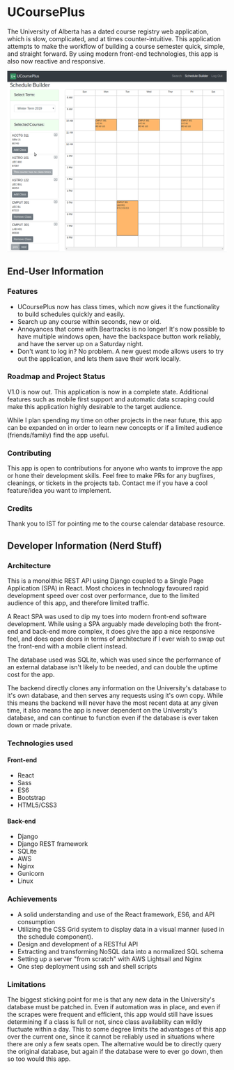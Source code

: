 # UCoursePlus

The University of Alberta has a dated course registry web application, which is slow,
complicated, and at times counter-intuitive.
This application attempts to make the workflow of building a course semester quick, simple, and straight forward.
By using modern front-end technologies, this app is also now reactive and responsive.

![](demo.gif)
## End-User Information
### Features
- UCoursePlus now has class times, which now gives it the functionality to build schedules quickly and easily.
- Search up any course within seconds, new or old.
- Annoyances that come with Beartracks is no longer! It's now possible to have multiple windows open,
have the backspace button work reliably, and have the server up on a Saturday night.
- Don't want to log in? No problem. A new guest mode allows users to try out the application, and lets them save
their work locally. 


### Roadmap and Project Status
V1.0 is now out. This application is now in a complete state. Additional features such as mobile first support
and automatic data scraping could make this application highly desirable to the target audience. 

While I plan spending my time on other projects in the near future, this app can be expanded on in order to learn
new concepts or if a limited audience (friends/family) find the app useful. 
### Contributing
This app is open to contributions for anyone who wants to improve the app or hone their development skills.
Feel free to make PRs for any bugfixes, cleanings, or tickets in the projects tab. Contact me if you
have a cool feature/idea you want to implement.
### Credits
Thank you to IST for pointing me to the course calendar database resource.


## Developer Information (Nerd Stuff)
### Architecture
This is a monolithic REST API using Django coupled to a Single Page Application (SPA) in React.
Most choices in technology favoured rapid development speed over cost over performance, due to the limited audience of this app,
and therefore limited traffic.

A React SPA was used to dip my toes into modern front-end software development. While using a SPA arguably made developing
both the front-end and back-end more complex, it does give the app a nice responsive feel, and does open doors
in terms of architecture if I ever wish to swap out the front-end with a mobile client instead.

The database used was SQLite, which was used since the performance of an external database isn't likely to be needed,
and can double the uptime cost for the app.

The backend directly clones any information on the University's database to it's own database,
and then serves any requests using it's own copy.
While this means the backend will never have the most recent data at any given time,
it also means the app is never dependent on the University's database, and can continue to function even if the
database is ever taken down or made private.

### Technologies used
#### Front-end
- React
- Sass
- ES6
- Bootstrap
- HTML5/CSS3
#### Back-end
- Django
- Django REST framework
- SQLite
- AWS
- Nginx
- Gunicorn
- Linux
### Achievements
- A solid understanding and use of the React framework, ES6, and API consumption
- Utilizing the CSS Grid system to display data in a visual manner (used in the schedule component).
- Design and development of a RESTful API
- Extracting and transforming NoSQL data into a normalized SQL schema
- Setting up a server "from scratch" with AWS Lightsail and Nginx
- One step deployment using ssh and shell scripts
### Limitations
The biggest sticking point for me is that any new data in the University's database must be patched in. Even if automation was in place, and even if the scrapes were frequent and efficient, this app would
still have issues determining if a class is full or not, since class availability can wildly fluctuate within a day. 
This to some degree limits the advantages of this app over the current one, since it cannot be reliably used in situations 
where there are only a few seats open. The alternative would be to directly query the 
original database, but again if the database were to ever go down, then so too would this app.
